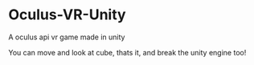 # Oculus-VR-Unity

A oculus api vr game made in unity

You can move and look at cube, thats it, and break the unity engine too!
